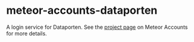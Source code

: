 # meteor-accounts-dataporten

A login service for Dataporten. See the [project page](https://www.meteor.com/accounts) on Meteor Accounts for more details.
